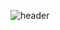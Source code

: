 ![header](https://capsule-render.vercel.app/api?type=waving&color=auto&height=300&section=header&text=Kim%20Haena&fontSize=73&animation=fadeIn)
